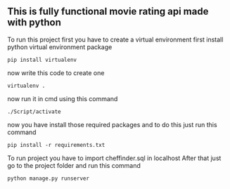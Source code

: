 ## This is fully functional movie rating api made with python
To run this project first you have to create a virtual environment
first install python virtual environment package
```
pip install virtualenv
```
now write this code to create one
```
virtualenv .
```
now run it in cmd using this command
```
./Script/activate
```
now you have install those required packages and to do this just run this command
```
pip install -r requirements.txt
```
To run project you have to import cheffinder.sql in localhost
After that just go to the project folder and run this command
```
python manage.py runserver
```
